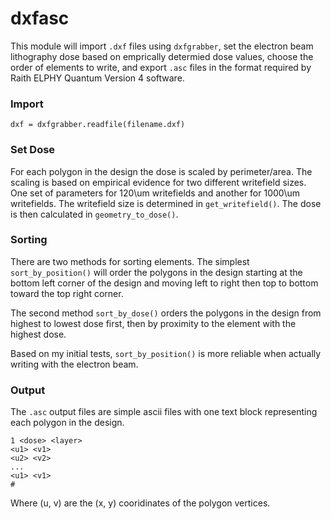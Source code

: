 # dxfasc
This module will import `.dxf` files  using `dxfgrabber`, set the electron beam lithography dose based on
emprically determied dose values, choose the order of elements to write, and 
export `.asc` files in the format required by Raith ELPHY Quantum Version 4 software.

### Import

`dxf = dxfgrabber.readfile(filename.dxf)`

### Set Dose

For each polygon in the design the dose is scaled by perimeter/area. The scaling is based on 
empirical evidence for two different writefield sizes. One set of parameters for 120\um 
writefields and another for 1000\um writefields. The writefield size is determined in `get_writefield()`. 
The dose is then calculated in `geometry_to_dose()`.

### Sorting

There are two methods for sorting elements. The simplest `sort_by_position()` will order the polygons
in the design starting at the bottom left corner of the design and moving left to right then 
top to bottom toward the top right corner.

The second method `sort_by_dose()` orders the polygons in the design from highest to lowest dose first,
 then by proximity to the element with the highest dose.
 
 Based on my initial tests, `sort_by_position()` is more reliable when actually writing with the
 electron beam.

### Output

The `.asc` output files are simple ascii files with one text block representing each polygon
in the design. 

```
1 <dose> <layer>
<u1> <v1>
<u2> <v2>
...
<u1> <v1>
#
```

Where (u, v) are the (x, y) cooridinates of the polygon vertices.

